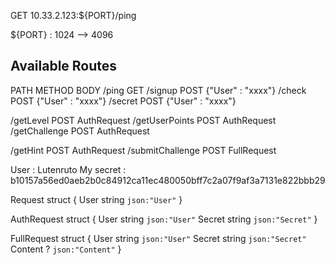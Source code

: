 GET 10.33.2.123:${PORT}/ping

${PORT} : 1024 --> 4096

## Available Routes

PATH                METHOD          BODY
/ping               GET
/signup             POST            {"User" : "xxxx"}
/check              POST            {"User" : "xxxx"}
/secret             POST            {"User" : "xxxx"}

/getLevel           POST            AuthRequest
/getUserPoints      POST            AuthRequest
/getChallenge       POST            AuthRequest

/getHint            POST            AuthRequest
/submitChallenge    POST            FullRequest

User : Lutenruto
My secret : b10157a56ed0aeb2b0c84912ca11ec480050bff7c2a07f9af3a7131e822bbb29

Request struct {
    User string `json:"User"`
}

AuthRequest struct {
    User string `json:"User"`
    Secret string `json:"Secret"`
}

FullRequest struct {
    User string `json:"User"`
    Secret string `json:"Secret"`
    Content ? `json:"Content"`
}